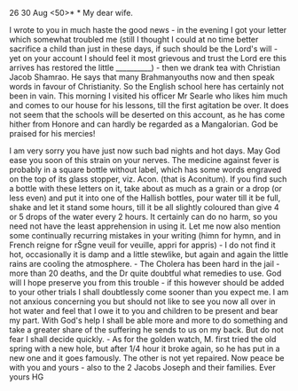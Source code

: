 26 30 Aug <50>*
 <Friday>*
My dear wife.

I wrote to you in much haste the good news - in the evening I got your letter which somewhat troubled me (still I thought I could at no time better sacrifice a child than just in these days, if such should be the Lord's will - yet on your account I should feel it most grievous and trust the Lord ere this arrives has restored the little __________) - then we drank tea with Christian Jacob Shamrao. He says that many Brahmanyouths now and then speak words in favour of Christianity. So the English school here has certainly not been in vain. This morning I visited his officer Mr Searle who likes him much and comes to our house for his lessons, till the first agitation be over. It does not seem that the schools will be deserted on this account, as he has come hither from Honore and can hardly be regarded as a Mangalorian. God be praised for his mercies!

I am very sorry you have just now such bad nights and hot days. May God ease you soon of this strain on your nerves. The medicine against fever is probably in a square bottle without label, which has some words engraved on the top of its glass stopper, viz. Acon. (that is Aconitum). If you find such a bottle with these letters on it, take about as much as a grain or a drop (or less even) and put it into one of the Hallish bottles, pour water till it be full, shake and let it stand some hours, till it be all slightly coloured than give 4 or 5 drops of the water every 2 hours. It certainly can do no harm, so you need not have the least apprehension in using it. 
Let me now also mention some continually recurring mistakes in your writing (himn for hymn, and in French reigne for rŠgne veuil for veuille, appri for appris) - I do not find it hot, occasionally it is damp and a little stewlike, but again and again the little rains are cooling the atmosphere. - The Cholera has been hard in the jail - more than 20 deaths, and the Dr quite doubtful what remedies to use. God will I hope preserve you from this trouble - if this however should be added to your other trials I shall doubtlessly come sooner than you expect me. I am not anxious concerning you but should not like to see you now all over in hot water and feel that I owe it to you and children to be present and bear my part. With God's help I shall be able more and more to do something and take a greater share of the suffering he sends to us on my back. But do not fear I shall decide quickly. - As for the golden watch, M. first tried the old spring with a new hole, but after 1/4 hour it broke again, so he has put in a new one and it goes famously. The other is not yet repaired. Now peace be with you and yours - also to the 2 Jacobs Joseph and their families.
 Ever yours
 HG

